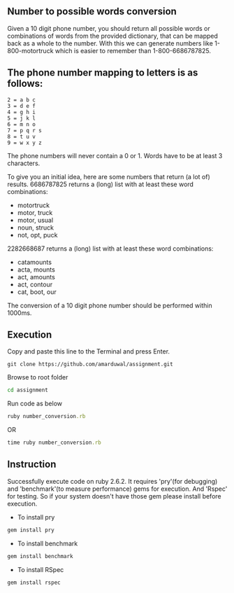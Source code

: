 ## Number to possible words conversion
Given a 10 digit phone number, you should return all possible words or combinations of words from the provided dictionary, that can be mapped back as a whole to the number.
With this we can generate numbers like 1-800-motortruck which is easier to remember than 1-800-6686787825.

## The phone number mapping to letters is as follows:
```
2 = a b c
3 = d e f
4 = g h i
5 = j k l
6 = m n o
7 = p q r s
8 = t u v
9 = w x y z
```
The phone numbers will never contain a 0 or 1.
Words have to be at least 3 characters.

To give you an initial idea, here are some numbers that return (a lot of) results.
6686787825 returns a (long) list with at least these word combinations:
* motortruck
* motor, truck
* motor, usual
* noun, struck
* not, opt, puck

2282668687 returns a (long) list with at least these word combinations:
* catamounts
* acta, mounts
* act, amounts
* act, contour
* cat, boot, our

The conversion of a 10 digit phone number should be performed within 1000ms.


## Execution
Copy and paste this line to the Terminal and press Enter.
```git
git clone https://github.com/amarduwal/assignment.git
```
Browse to root folder
```sh
cd assignment
```
Run code as below
```ruby
ruby number_conversion.rb
```
OR
```ruby
time ruby number_conversion.rb
```

## Instruction
Successfully execute code on ruby 2.6.2. It requires 'pry'(for debugging) and 'benchmark'(to measure performance) gems for execution. And 'Rspec' for testing. So if your system doesn't have those gem please install before execution.

* To install pry
```sh
gem install pry
```
* To install benchmark
```sh
gem install benchmark
``` 
 * To install RSpec
 ```sh
 gem install rspec
 ```